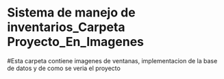 # Sistema de manejo de inventarios_Carpeta Proyecto_En_Imagenes

#Esta carpeta contiene imagenes de ventanas, implementacion de la base de datos y de como se veria el proyecto



